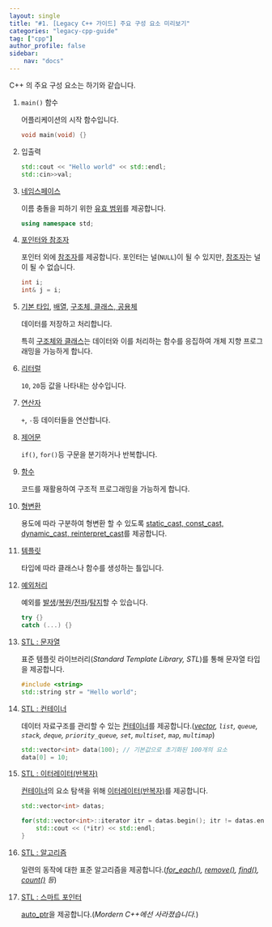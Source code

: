 ```yaml
---
layout: single
title: "#1. [Legacy C++ 가이드] 주요 구성 요소 미리보기"
categories: "legacy-cpp-guide"
tag: ["cpp"]
author_profile: false
sidebar: 
    nav: "docs"
---
```


C++ 의 주요 구성 요소는 하기와 같습니다.

1. `main()` 함수
   
   어플리케이션의 시작 함수입니다.

    ```cpp
    void main(void) {}
    ```

2. 입출력

    ```cpp
    std::cout << "Hello world" << std::endl;
    std::cin>>val;
    ```

3. [네임스페이스](https://tango1202.github.io/legacy-cpp-guide/legacy-cpp-guide-namespace/)

    이름 충돌을 피하기 위한 [유효 범위](https://tango1202.github.io/legacy-cpp-guide/legacy-cpp-guide-scope/)를 제공합니다.

    ```cpp
    using namespace std;
    ```

4. [포인터와 참조자](https://tango1202.github.io/legacy-cpp-guide/legacy-cpp-guide-pointer-reference/)
   
   포인터 외에 [참조자](https://tango1202.github.io/legacy-cpp-guide/legacy-cpp-guide-pointer-reference/#%EC%95%88%EC%A0%95%EC%A0%81%EC%9D%B8-%EC%B0%B8%EC%A1%B0%EC%9E%90)를 제공합니다. 포인터는 널(`NULL`)이 될 수 있지만, [참조자](https://tango1202.github.io/legacy-cpp-guide/legacy-cpp-guide-pointer-reference/#%EC%95%88%EC%A0%95%EC%A0%81%EC%9D%B8-%EC%B0%B8%EC%A1%B0%EC%9E%90)는 널이 될 수 없습니다.

   ```cpp
   int i;
   int& j = i;
   ```
5. [기본 타입](https://tango1202.github.io/legacy-cpp-guide/legacy-cpp-guide-type/), [배열](https://tango1202.github.io/legacy-cpp-guide/legacy-cpp-guide-array/), [구조체, 클래스, 공용체](https://tango1202.github.io/legacy-cpp-guide/legacy-cpp-guide-struct-class-union/)

    데이터를 저장하고 처리합니다.

    특히 [구조체와 클래스](https://tango1202.github.io/legacy-cpp-guide/legacy-cpp-guide-struct-class-union/)는 데이터와 이를 처리하는 함수를 응집하여 개체 지향 프로그래밍을 가능하게 합니다. 

6. [리터럴](https://tango1202.github.io/legacy-cpp-guide/legacy-cpp-guide-literals/)

    `10`, `20`등 값을 나타내는 상수입니다.

7. [연산자](https://tango1202.github.io/legacy-cpp-guide/legacy-cpp-guide-operators/)

    `+`, `-`등 데이터들을 연산합니다.

8. [제어문](https://tango1202.github.io/legacy-cpp-guide/legacy-cpp-guide-statements/)

    `if()`, `for()`등 구문을 분기하거나 반복합니다.

9. [함수](https://tango1202.github.io/legacy-cpp-guide/legacy-cpp-guide-function/)

    코드를 재활용하여 구조적 프로그래밍을 가능하게 합니다.
  
10. [형변환](https://tango1202.github.io/legacy-cpp-guide/legacy-cpp-guide-conversions/)
   
    용도에 따라 구분하여 형변환 할 수 있도록 [static_cast, const_cast, dynamic_cast, reinterpret_cast](https://tango1202.github.io/legacy-cpp-guide/legacy-cpp-guide-conversions/#%EB%AA%85%EC%8B%9C%EC%A0%81-%ED%98%95%EB%B3%80%ED%99%98)를 제공합니다.

1. [템플릿](https://tango1202.github.io/legacy-cpp-stl/legacy-cpp-stl-template/)

    타입에 따라 클래스나 함수를 생성하는 틀입니다.

2. [예외처리](https://tango1202.github.io/legacy-cpp-exception/legacy-cpp-exception-mechanism/)
   
    예외를 [발생](https://tango1202.github.io/legacy-cpp-exception/legacy-cpp-exception-mechanism/#%EC%98%88%EC%99%B8-%EB%B0%9C%EC%83%9D%EA%B3%BC-%ED%83%90%EC%A7%80try-catch-throw)/[복원](https://tango1202.github.io/legacy-cpp-exception/legacy-cpp-exception-mechanism/#%EC%98%88%EC%99%B8-%EB%B0%9C%EC%83%9D%EA%B3%BC-%ED%83%90%EC%A7%80try-catch-throw)/[전파](https://tango1202.github.io/legacy-cpp-exception/legacy-cpp-exception-mechanism/#%EC%98%88%EC%99%B8-%EC%A0%84%ED%8C%8C)/[탐지](https://tango1202.github.io/legacy-cpp-exception/legacy-cpp-exception-mechanism/#%EC%98%88%EC%99%B8-%EB%B0%9C%EC%83%9D%EA%B3%BC-%ED%83%90%EC%A7%80try-catch-throw)할 수 있습니다.

    ```cpp
    try {}
    catch (...) {}
    ```

3. [STL : 문자열](https://tango1202.github.io/legacy-cpp-stl/legacy-cpp-stl-string/)

    표준 템플릿 라이브러리(*Standard Template Library, STL*)를 통해 문자열 타입을 제공합니다.

    ```cpp
    #include <string>
    std::string str = "Hello world";
    ```

4.  [STL : 컨테이너](https://tango1202.github.io/legacy-cpp-stl/legacy-cpp-stl-container/)

    데이터 자료구조를 관리할 수 있는 [컨테이너](https://tango1202.github.io/legacy-cpp-stl/legacy-cpp-stl-container/)를 제공합니다.(*[vector](https://tango1202.github.io/legacy-cpp-stl/legacy-cpp-stl-vector/), `list`, `queue`, `stack`, `deque`, `priority_queue`, `set`, `multiset`, `map`, `multimap`*)

    ```cpp
    std::vector<int> data(100); // 기본값으로 초기화된 100개의 요소
    data[0] = 10;
    ```

5. [STL : 이터레이터(반복자)](https://tango1202.github.io/legacy-cpp-stl/legacy-cpp-stl-iterator/)

    [컨테이너](https://tango1202.github.io/legacy-cpp-stl/legacy-cpp-stl-container/)의 요소 탐색을 위해 [이터레이터(반복자)](https://tango1202.github.io/legacy-cpp-stl/legacy-cpp-stl-iterator/)를 제공합니다.

    ```cpp
    std::vector<int> datas;

    for(std::vector<int>::iterator itr = datas.begin(); itr != datas.end(); ++itr) {
        std::cout << (*itr) << std::endl;
    }
    ```

6. [STL : 알고리즘](https://tango1202.github.io/legacy-cpp-stl/legacy-cpp-stl-algorithm/)
    
    일련의 동작에 대한 표준 알고리즘을 제공합니다.(*[for_each()](https://tango1202.github.io/legacy-cpp-stl/legacy-cpp-stl-algorithm/#for_each), [remove()](https://tango1202.github.io/legacy-cpp-stl/legacy-cpp-stl-algorithm/#remove), [find()](https://tango1202.github.io/legacy-cpp-stl/legacy-cpp-stl-algorithm/#find), [count()](https://tango1202.github.io/legacy-cpp-stl/legacy-cpp-stl-algorithm/#count) 등*)

7. [STL : 스마트 포인터](https://tango1202.github.io/legacy-cpp-stl/legacy-cpp-stl-auto_ptr/)
   
    [auto_ptr](https://tango1202.github.io/legacy-cpp-stl/legacy-cpp-stl-auto_ptr/)을 제공합니다.(*Mordern C++에선 사라졌습니다.*)

